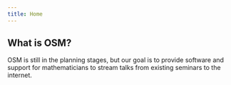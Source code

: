```yaml
---
title: Home
---
```


## What is OSM?

OSM is still in the planning stages, but our goal is to provide software
and support for mathematicians to stream talks from existing seminars
to the internet.